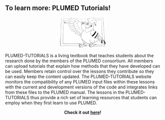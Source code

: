 To learn more: PLUMED Tutorials!
-----------------------------

<center><a href="https://www.plumed-tutorials.org"><img width=150 src="teacher.png"></a></center>

PLUMED-TUTORIALS is a living textbook that teaches students about the research done by the members of the PLUMED consortium.
  All members can upload tutorials that explain how methods that they have developed can be used.  Members
  retain control over the lessons they contribute so they can easily keep the content updated. The PLUMED-TUTORIALS website monitors the
  compatibility of any PLUMED input files within these lessons with the current and development versions of the code and integrates links
  from these files to the PLUMED manual.  The lessons in the PLUMED-TUTORIALS thus provide a rich set of learning resources that students can
  employ when they first learn to use PLUMED.

<center><p><b>Check it out <a href="https://www.plumed-tutorials.org">here</a>!</b></p></center>
